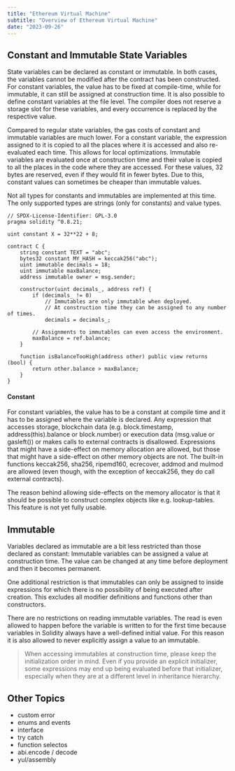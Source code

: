 ```yaml
---
title: "Ethereum Virtual Machine"
subtitle: "Overview of Ethereum Virtual Machine"
date: "2023-09-26"
---
```


## Constant and Immutable State Variables

State variables can be declared as constant or immutable. In both cases, the variables cannot be modified after the contract has been constructed. For constant variables, the value has to be fixed at compile-time, while for immutable, it can still be assigned at construction time. It is also possible to define constant variables at the file level. The compiler does not reserve a storage slot for these variables, and every occurrence is replaced by the respective value.

Compared to regular state variables, the gas costs of constant and immutable variables are much lower. For a constant variable, the expression assigned to it is copied to all the places where it is accessed and also re-evaluated each time. This allows for local optimizations. Immutable variables are evaluated once at construction time and their value is copied to all the places in the code where they are accessed. For these values, 32 bytes are reserved, even if they would fit in fewer bytes. Due to this, constant values can sometimes be cheaper than immutable values.

Not all types for constants and immutables are implemented at this time. The only supported types are strings (only for constants) and value types.


```solidity
// SPDX-License-Identifier: GPL-3.0
pragma solidity ^0.8.21;

uint constant X = 32**22 + 8;

contract C {
    string constant TEXT = "abc";
    bytes32 constant MY_HASH = keccak256("abc");
    uint immutable decimals = 18;
    uint immutable maxBalance;
    address immutable owner = msg.sender;

    constructor(uint decimals_, address ref) {
        if (decimals_ != 0)
            // Immutables are only immutable when deployed.
            // At construction time they can be assigned to any number of times.
            decimals = decimals_;

        // Assignments to immutables can even access the environment.
        maxBalance = ref.balance;
    }

    function isBalanceTooHigh(address other) public view returns (bool) {
        return other.balance > maxBalance;
    }
}
```


#### Constant
For constant variables, the value has to be a constant at compile time and it has to be assigned where the variable is declared. Any expression that accesses storage, blockchain data (e.g. block.timestamp, address(this).balance or block.number) or execution data (msg.value or gasleft()) or makes calls to external contracts is disallowed. Expressions that might have a side-effect on memory allocation are allowed, but those that might have a side-effect on other memory objects are not. The built-in functions keccak256, sha256, ripemd160, ecrecover, addmod and mulmod are allowed (even though, with the exception of keccak256, they do call external contracts).

The reason behind allowing side-effects on the memory allocator is that it should be possible to construct complex objects like e.g. lookup-tables. This feature is not yet fully usable.

## Immutable
Variables declared as immutable are a bit less restricted than those declared as constant: Immutable variables can be assigned a value at construction time. The value can be changed at any time before deployment and then it becomes permanent.

One additional restriction is that immutables can only be assigned to inside expressions for which there is no possibility of being executed after creation. This excludes all modifier definitions and functions other than constructors.

There are no restrictions on reading immutable variables. The read is even allowed to happen before the variable is written to for the first time because variables in Solidity always have a well-defined initial value. For this reason it is also allowed to never explicitly assign a value to an immutable.

> When accessing immutables at construction time, please keep the initialization order in mind. Even if you provide an explicit initializer, some expressions may end up being evaluated before that initializer, especially when they are at a different level in inheritance hierarchy.


## Other Topics 
- custom error
- enums and events
- interface
- try catch
- function selectos
- abi.encode / decode
- yul/assembly
